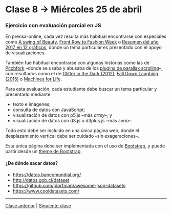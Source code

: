 # Clase 8 → Miércoles 25 de abril

### Ejercicio con evaluación parcial en JS

En prensa-online, cada vez resulta más habitual encontrarse con especiales como [A swing of Beauty](http://www.washingtonpost.com/wp-srv/special/sports/bryce-harper-swing-of-beauty/), [Front Row to Fashion Week](http://www.nytimes.com/newsgraphics/2013/09/13/fashion-week-editors-picks/index.html) o [Resumen del año 2017 en 12 gráficos](http://www.bancomundial.org/es/news/feature/2017/12/15/year-in-review-2017-in-12-charts), donde un tema particular es presentado con el apoyo de visualizaciones. 

También fue habitual encontrarse con algunas historias como las de [Pitchfork](https://pitchfork.com/features/cover-story/) –donde se usaba y abusaba de los [plugins de parallax scrolling](https://jqueryhouse.com/12-jquery-parallax-plugins/)–, con resultados como el de [Glitter in the Dark (2012)](https://pitchfork.com/features/cover-story/reader/bat-for-lashes/), [Fall Down Laughing (2015)](https://pitchfork.com/features/cover-story/reader/majical-cloudz/) o [Machines for Life](https://pitchfork.com/features/cover-story/reader/daft-punk/).

Para esta evaluación, cada estudiante debe buscar un tema particular y presentarlo mediante: 

- texto e imágenes;
- consulta de datos con JavaScript; 
- visualización de datos con p5.js –más *artsy*–; y 
- visualización de datos con d3.js o d3plus.js –más *seria*–. 

Todo esto debe ser incluido en una única página web, donde el desplazamiento vertical debe ser cuidado –sin exageraciones–.

Esta única página debe ser implementada con el uso de [Bootstrap](https://getbootstrap.com/), y puede partir desde un [theme de Bootstrap](https://startbootstrap.com/template-categories/all/).

#### ¿De dónde sacar datos?

- https://datos.bancomundial.org/
- http://datos.gob.cl/dataset
- https://github.com/jdorfman/awesome-json-datasets
- https://www.cooldatasets.com/

- - - - - - - - - 

[Clase anterior](https://github.com/profesorfaco/dno037-2018-07) | [Siguiente clase](https://github.com/profesorfaco/dno037-2018-09)
